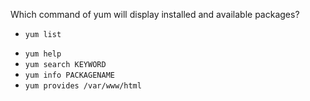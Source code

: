 Which command of yum will display installed and available packages?

+ `yum list`
* `yum help`
* `yum search KEYWORD`
* `yum info PACKAGENAME`
* `yum provides /var/www/html`
